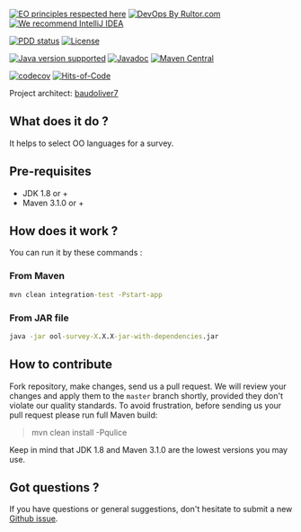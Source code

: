 [![EO principles respected here](https://www.elegantobjects.org/badge.svg)](https://www.elegantobjects.org)
[![DevOps By Rultor.com](https://www.rultor.com/b/baudoliver7/ool-survey)](https://www.rultor.com/p/baudoliver7/ool-survey)
[![We recommend IntelliJ IDEA](https://www.elegantobjects.org/intellij-idea.svg)](https://www.jetbrains.com/idea/)

[![PDD status](https://www.0pdd.com/svg?name=baudoliver7/ool-survey)](https://www.0pdd.com/p?name=baudoliver7/ool-survey)
[![License](https://img.shields.io/badge/license-MIT-green.svg)](https://github.com/baudoliver7/ool-survey/blob/main/LICENSE.txt)

[![Java version supported ](https://img.shields.io/badge/java-v8%2B-blue)](http://java.oracle.com)
[![Javadoc](https://www.javadoc.io/badge/com.baudoliver7/ool-survey.svg)](https://www.javadoc.io/doc/com.baudoliver7/ool-survey)
[![Maven Central](https://img.shields.io/maven-central/v/com.baudoliver7/ool-survey.svg)](https://maven-badges.herokuapp.com/maven-central/com.baudoliver7/ool-survey)

[![codecov](https://codecov.io/gh/baudoliver7/ool-survey/branch/master/graph/badge.svg?token=AlLqLoNAeF)](https://codecov.io/gh/baudoliver7/ool-survey)
[![Hits-of-Code](https://hitsofcode.com/github/baudoliver7/ool-survey)](https://hitsofcode.com/github/baudoliver7/ool-survey/view)

Project architect: [baudoliver7](https://github.com/baudoliver7)

## What does it do ?
It helps to select OO languages for a survey.

## Pre-requisites
* JDK 1.8 or +
* Maven 3.1.0 or +

## How does it work ?
You can run it by these commands :

### From Maven
``` cmd
mvn clean integration-test -Pstart-app
```

### From JAR file
``` cmd
java -jar ool-survey-X.X.X-jar-with-dependencies.jar
``` 

## How to contribute
Fork repository, make changes, send us a pull request. We will review
your changes and apply them to the `master` branch shortly, provided
they don't violate our quality standards. To avoid frustration, before
sending us your pull request please run full Maven build:

> mvn clean install -Pqulice

Keep in mind that JDK 1.8 and Maven 3.1.0 are the lowest versions you may use.

## Got questions ?

If you have questions or general suggestions, don't hesitate to submit
a new [Github issue](https://github.com/baudoliver7/ool-survey/issues/new).
